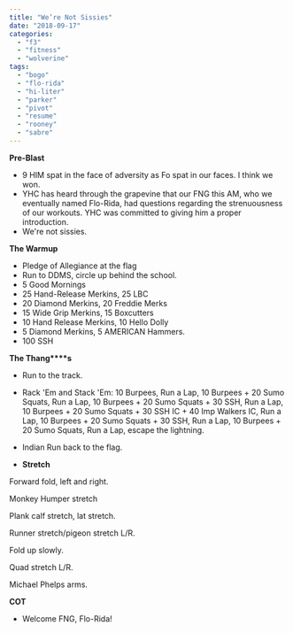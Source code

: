 ```yaml
---
title: "We’re Not Sissies"
date: "2018-09-17"
categories: 
  - "f3"
  - "fitness"
  - "wolverine"
tags: 
  - "bogo"
  - "flo-rida"
  - "hi-liter"
  - "parker"
  - "pivot"
  - "resume"
  - "rooney"
  - "sabre"
---
```


**Pre-Blast**

- 9 HIM spat in the face of adversity as Fo spat in our faces. I think we won.
- YHC has heard through the grapevine that our FNG this AM, who we eventually named Flo-Rida, had questions regarding the strenuousness of our workouts. YHC was committed to giving him a proper introduction.
- We're not sissies.

**The Warmup**

- Pledge of Allegiance at the flag
- Run to DDMS, circle up behind the school.
- 5 Good Mornings
- 25 Hand-Release Merkins, 25 LBC
- 20 Diamond Merkins, 20 Freddie Merks
- 15 Wide Grip Merkins, 15 Boxcutters
- 10 Hand Release Merkins, 10 Hello Dolly
- 5 Diamond Merkins, 5 AMERICAN Hammers.
- 100 SSH

**T****he T****hang****s**

- Run to the track.
- Rack 'Em and Stack 'Em: 10 Burpees, Run a Lap, 10 Burpees + 20 Sumo Squats, Run a Lap, 10 Burpees + 20 Sumo Squats + 30 SSH, Run a Lap, 10 Burpees + 20 Sumo Squats + 30 SSH IC + 40 Imp Walkers IC, Run a Lap, 10 Burpees + 20 Sumo Squats + 30 SSH, Run a Lap, 10 Burpees + 20 Sumo Squats, Run a Lap, escape the lightning.
- Indian Run back to the flag.

- **Stretch**

Forward fold, left and right.

Monkey Humper stretch

Plank calf stretch, lat stretch.

Runner stretch/pigeon stretch L/R.

Fold up slowly.

Quad stretch L/R.

Michael Phelps arms.

**COT**

- Welcome FNG, Flo-Rida!
